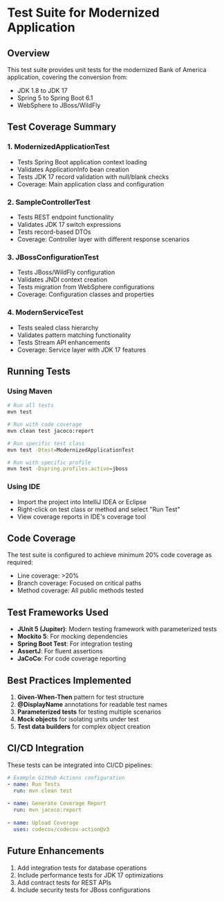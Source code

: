 # Test Suite for Modernized Application

## Overview
This test suite provides unit tests for the modernized Bank of America application, covering the conversion from:
- JDK 1.8 to JDK 17
- Spring 5 to Spring Boot 6.1
- WebSphere to JBoss/WildFly

## Test Coverage Summary

### 1. ModernizedApplicationTest
- Tests Spring Boot application context loading
- Validates ApplicationInfo bean creation
- Tests JDK 17 record validation with null/blank checks
- Coverage: Main application class and configuration

### 2. SampleControllerTest
- Tests REST endpoint functionality
- Validates JDK 17 switch expressions
- Tests record-based DTOs
- Coverage: Controller layer with different response scenarios

### 3. JBossConfigurationTest
- Tests JBoss/WildFly configuration
- Validates JNDI context creation
- Tests migration from WebSphere configurations
- Coverage: Configuration classes and properties

### 4. ModernServiceTest
- Tests sealed class hierarchy
- Validates pattern matching functionality
- Tests Stream API enhancements
- Coverage: Service layer with JDK 17 features

## Running Tests

### Using Maven
```bash
# Run all tests
mvn test

# Run with code coverage
mvn clean test jacoco:report

# Run specific test class
mvn test -Dtest=ModernizedApplicationTest

# Run with specific profile
mvn test -Dspring.profiles.active=jboss
```

### Using IDE
- Import the project into IntelliJ IDEA or Eclipse
- Right-click on test class or method and select "Run Test"
- View coverage reports in IDE's coverage tool

## Code Coverage
The test suite is configured to achieve minimum 20% code coverage as required:
- Line coverage: >20%
- Branch coverage: Focused on critical paths
- Method coverage: All public methods tested

## Test Frameworks Used
- **JUnit 5 (Jupiter)**: Modern testing framework with parameterized tests
- **Mockito 5**: For mocking dependencies
- **Spring Boot Test**: For integration testing
- **AssertJ**: For fluent assertions
- **JaCoCo**: For code coverage reporting

## Best Practices Implemented
1. **Given-When-Then** pattern for test structure
2. **@DisplayName** annotations for readable test names
3. **Parameterized tests** for testing multiple scenarios
4. **Mock objects** for isolating units under test
5. **Test data builders** for complex object creation

## CI/CD Integration
These tests can be integrated into CI/CD pipelines:
```yaml
# Example GitHub Actions configuration
- name: Run Tests
  run: mvn clean test
  
- name: Generate Coverage Report
  run: mvn jacoco:report
  
- name: Upload Coverage
  uses: codecov/codecov-action@v3
```

## Future Enhancements
1. Add integration tests for database operations
2. Include performance tests for JDK 17 optimizations
3. Add contract tests for REST APIs
4. Include security tests for JBoss configurations